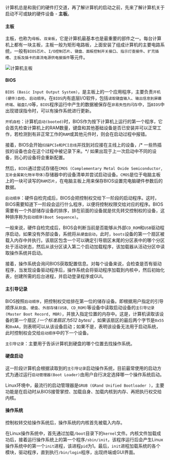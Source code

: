 计算机总是和我们的硬件打交道，再了解计算机的启动之前，先来了解计算机关于启动不可或缺的硬件设备 - **主板**。

#### 主板

主板，也称为`母板`、`双亲板`，它是计算机最基本也是最重要的部件之一。每台计算机上都有一块主板，主板一般为矩形电路板，上面安装了组成计算机的主要电路系统，一般有`BIOS芯片`、`I/O控制芯片`、`键盘、面板控制开关接口`、`指示灯查接件`、`扩充插槽`、`主板及插卡的直流电源供电接插件`等元件。

![计算机主板](../../../WorkSpace/notes/img/%E8%AE%A1%E7%AE%97%E6%9C%BA%E4%B8%BB%E6%9D%BF-6610061.jpeg)

#### BIOS

`BIOS (Basic Input Output System)`，是主板上的一个应用程序，主要负责`开机(硬件)自检`、`启动顺序`。在`BIOS`内有底层I/O软件，包括`读取键盘输入`、`输出信息到屏幕终端`、`磁盘I/O`等，`BIOS`程序运行中产生的数据被保存在`非易失性的闪存`中，当`BIOS`中出现错误指令时，可以有操作系统进行更新。

`开机自检`：计算机`启动(booted)`时，BIOS作为按下计算机上运行的第一个程序，它会首先检查计算机上的RAM数量，键盘和其他基础设备是否已安装并可以正常工作，若检测到有非正常工作的`RAM`或其他元件时，则会在启动过程中报错。

​                接着，BIOS会开始`扫描PCIe和PCI总线`并找到对应接在主线上的设备，/* 一些热插拔的设备也会在这个过程中被记录下来。*/  如果出现于上一次启动中不同的设备，则心的设备将会重新配置。

​                 然后，`BIOS`通过尝试存储在`CMOS (Complementary Metal Oxide Semiconductor, 互补金属氧化物半导体)`存储器中的设备清单并尝试启动设备。`CMOS`是位于电脑主板上的一块可读写的`RAM芯片`，在电脑主板上用来保存BIOS设置完电脑硬件参数后的数据。

`启动顺序`：硬件自检完成后，BIOS会把控制权交给下一阶段的启动程序。这时，BIOS需要知道下一阶段会运行什么程序，以便将控制权限交给对应的程序。BIOS需要有一个外部储存设备的排序，排在前面的设备就是优先转交控制权的设备，这种排序称为`启动顺序(Boot Sequence)`。

​                  一般来说，硬件自检完成后，BIOS会判断当前是否能够从外部`CD_ROM`和`USB`驱动程序启动，如果没有外部设备，系统将从`硬盘启动`，此时，`boots`设备的第一个扇区被载入内存中并执行。该扇区包含一个可以确定引导扇区末尾的分区表中的哪个分区处于活动状态，然后从该分区读入第二个启动加载程序，该加载器从活动分区中读取操作系统并启动。

​                  接着，操作系统会询问BIOS获取配置信息。对每个设备来说，会检查是否有驱动程序，当发现设备驱动程序后，操作系统会将驱动程序加载到内核中，然后初始化表，创建所需的后台进程，并启动登录程序或GUI。

#### 主引导记录

BIOS按照`启动顺序`，把控制权交给排在第一位的储存设备。即根据用户指定的引导顺序从`软盘`、`硬盘`、`外部存储(USB, CD_ROM)`等设备中读取启动设备的`主引导记录(Master Boot Record, MBR)`，并放入指定位置的内存中。这是，计算机读取该设备的第一个扇区 /*一个标准扇区为512 bytes*/ ，如果该扇区的最后两个字节是`0x55`和`0xAA`，则表明可以从该设备启动；如果不是，表明该设备无法用于启动系统，此时控制权会交给`启动顺序`中的下一个设备。

`主引导记录`：主要用于告诉计算机到硬盘的哪个位置去找操作系统。

#### 硬盘启动

这一阶段计算机会根据读取到的`主引导记录`启动操作系统，目前最常使用的启动方式为通过运行`启动管理器(Boot Loader)`由用户自行决定选择哪一个操作系统启动。

Linux环境中，最流行的启动管理器是`GRUB (GRand Unified Bootloader )`，主要功能是在启动时从BIOS接管掌控、加载自身、加载内核到内存、再把执行权交给内核。

#### 操作系统

控制权转交给操作系统后，操作系统的内核首先被载入内存。

在Linux操作系统中，首先通过加载`/boot`目录下的`kernel`文件。内核文件加载成功后，接着运行操作系统上的第一个程序`/sbin/init`，该程序运行后会产生Linux操作系统中的第一个`init`进程，该进程`pid`为1。最后，`init`进程加载系统的各个模块，驱动程序，直到执行`/bin/login`程序，出现终端或GUI界面。